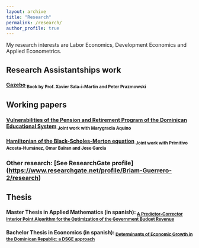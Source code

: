 ```yaml
---
layout: archive
title: "Research"
permalink: /research/
author_profile: true
---
```


My research interests are Labor Economics, Development Economics and Applied Econometrics.


## Research Assistantships work

#### [Gazebo](https://www.amazon.com/dp/B087X9NB7G/ref=tsm_1_fb_lk) <sub> Book by Prof. Xavier Sala-i-Martin and Peter Prazmowski <sub>

## Working papers

#### [Vulnerabilities of the Pension and Retirement Program of the Dominican Educational System](https://www.educa.org.do/wp-content/uploads/2017/07/Nota-de-Trabajo-No.-34.pdf) <sub> Joint work with Marygracia Aquino <sub>

#### [Hamiltonian of the Black-Scholes-Merton equation](https://www.researchgate.net/publication/376391779_Hamiltonian_of_the_Black-Scholes-Merton_equation) <sub> Joint work with Primitivo Acosta-Humánez, Omar Bairan and Jose Garcia <sub>

### Other research: [See ResearchGate profile] (https://www.researchgate.net/profile/Briam-Guerrero-2/research)

 
## Thesis

#### Master Thesis in Applied Mathematics (in spanish):<sub> [A Predictor-Corrector Interior Point Algorithm for the Optimization of the Government Budget Revenue](https://briamguerrerob.github.io/briamguerrerob.github.io//files/econ_thesis.pdf)

#### Bachelor Thesis in Economics (in spanish):<sub> [Determinants of Economic Growth in the Dominican Republic: a DSGE approach](https://briamguerrerob.github.io/briamguerrerob.github.io//files/econ_thesis.pdf)

  
 
 
  
  
  
